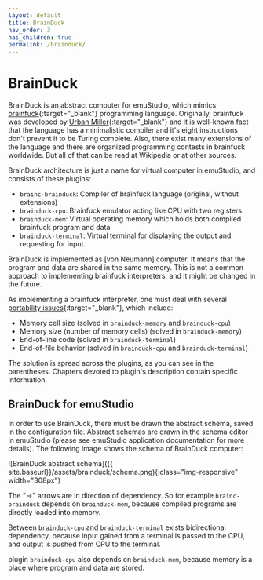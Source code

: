 ```yaml
---
layout: default
title: BrainDuck
nav_order: 3
has_children: true
permalink: /brainduck/
---
```


# BrainDuck

BrainDuck is an abstract computer for emuStudio, which mimics [brainfuck][brainfuck]{:target="_blank"} programming language. Originally, brainfuck was developed by [Urban Miller][miller]{:target="_blank"} and it is well-known fact that the language has a minimalistic compiler and it's eight instructions don't prevent it to be Turing complete. Also, there exist many extensions of the language and there are organized programming contests in brainfuck worldwide. But all of that can be read at Wikipedia or at other sources.

BrainDuck architecture is just a name for virtual computer in emuStudio, and consists of these plugins:

- `brainc-brainduck`: Compiler of brainfuck language (original, without extensions)
- `brainduck-cpu`: Brainfuck emulator acting like CPU with two registers
- `brainduck-mem`: Virtual operating memory which holds both compiled brainfuck program and data
- `brainduck-terminal`: Virtual terminal for displaying the output and requesting for input.

BrainDuck is implemented as [von Neumann] computer. It means that the program and data are shared in the same memory. This is not a common approach to implementing brainfuck interpreters, and it might be changed in the future.

As implementing a brainfuck interpreter, one must deal with several [portability issues][portability]{:target="_blank"}, which include:

- Memory cell size (solved in `brainduck-memory` and `brainduck-cpu`)
- Memory size (number of memory cells) (solved in `brainduck-memory`)
- End-of-line code (solved in `brainduck-terminal`)
- End-of-file behavior (solved in `brainduck-cpu` and `brainduck-terminal`)

The solution is spread across the plugins, as you can see in the parentheses. Chapters devoted to plugin's description contain specific information.

## BrainDuck for emuStudio

In order to use BrainDuck, there must be drawn the abstract schema, saved in the configuration file. Abstract schemas are drawn in the schema editor in emuStudio (please see emuStudio application documentation for more details). The following image shows the schema of BrainDuck computer:

![BrainDuck abstract schema]({{ site.baseurl}}/assets/brainduck/schema.png){:class="img-responsive" width="308px"}

The "->" arrows are in direction of dependency. So for example `brainc-brainduck` depends on `brainduck-mem`, because compiled programs are directly loaded into memory.

Between `brainduck-cpu` and `brainduck-terminal` exists bidirectional dependency, because input gained from a terminal is passed to the CPU, and output is pushed from CPU to the terminal.

plugin `brainduck-cpu` also depends on `brainduck-mem`, because memory is a place where program and data are stored.

[brainfuck]: http://en.wikipedia.org/wiki/Brainfuck
[miller]: http://esolangs.org/wiki/Urban_M%C3%BCller
[vonneumann]: http://en.wikipedia.org/wiki/Von_Neumann_architecture
[portability]: http://en.wikipedia.org/wiki/Brainfuck#Portability_issues
